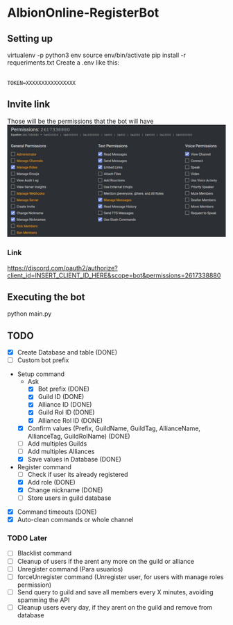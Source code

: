 # AlbionOnline-RegisterBot

## Setting up

virtualenv -p python3 env
source env/bin/activate
pip install -r requeriments.txt
Create a .env like this:

```env

TOKEN=XXXXXXXXXXXXXXXX

```

## Invite link

Those will be the permissions that the bot will have
![Permissions](./images/permissions_link.png)

### Link

<https://discord.com/oauth2/authorize?client_id=INSERT_CLIENT_ID_HERE&scope=bot&permissions=2617338880>

## Executing the bot

python main.py

## TODO

- [X] Create Database and table (DONE)
- [ ] Custom bot prefix
- Setup command
  - Ask
    - [X] Bot prefix (DONE)
    - [X] Guild ID (DONE)
    - [X] Alliance ID (DONE)
    - [X] Guild Rol ID (DONE)
    - [X] Alliance Rol ID (DONE)
  - [X] Confirm values (Prefix, GuildName, GuildTag, AllianceName, AllianceTag, GuildRolName) (DONE)
  - [ ] Add multiples Guilds
  - [ ] Add multiples Alliances
  - [X] Save values in Database (DONE)
- Register command
  - [ ] Check if user its already registered
  - [X] Add role (DONE)
  - [X] Change nickname (DONE)
  - [ ] Store users in guild database
- [X] Command timeouts (DONE)
- [X] Auto-clean commands or whole channel

### TODO Later

- [ ] Blacklist command
- [ ] Cleanup of users if the arent any more on the guild or alliance
- [ ] Unregister command (Para usuarios)
- [ ] forceUnregister command (Unregister user, for users with manage roles permission)
- [ ] Send query to guild and save all members every X minutes, avoiding spamming the API
- [ ] Cleanup users every day, if they arent on the guild and remove from database
